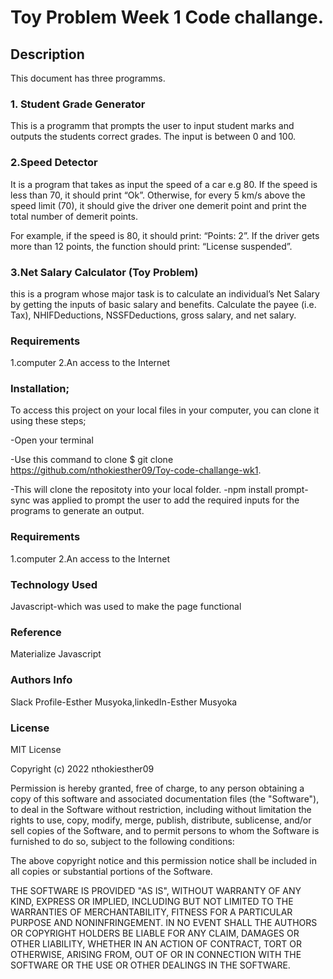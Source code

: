 # Toy Problem Week 1 Code challange.

##  Description

This document has three programms.

### 1. Student Grade Generator 

This is a programm that prompts the user to input student marks and outputs the students correct grades. The input is between 0 and 100.

### 2.Speed Detector 

It is a program that takes as input the speed of a car e.g 80. If the speed is less than 70, it should print “Ok”. Otherwise, for every 5 km/s above the speed limit (70), it should give the driver one demerit point and print the total number of demerit points.

For example, if the speed is 80, it should print: “Points: 2”. If the driver gets more than 12 points, the function should print: “License suspended”.

### 3.Net Salary Calculator (Toy Problem)

this is a program whose major task is to calculate an individual’s Net Salary by getting the inputs of basic salary and benefits. Calculate the payee (i.e. Tax), NHIFDeductions, NSSFDeductions, gross salary, and net salary. 

### Requirements

1.computer
2.An access to the Internet

### Installation; 

To access this project on your local files in your computer, you can clone it using these steps;

-Open your terminal

-Use this command to clone $ git clone https://github.com/nthokiesther09/Toy-code-challange-wk1.

-This will clone the repositoty into your local folder.
-npm install prompt-sync was applied to prompt the user to add the required inputs for the programs to generate an output.



### Requirements
1.computer
2.An access to the Internet

### Technology Used
Javascript-which was used to make the page functional

### Reference
Materialize Javascript

### Authors Info
Slack Profile-Esther Musyoka,linkedIn-Esther Musyoka

### License
MIT License

Copyright (c) 2022 nthokiesther09

Permission is hereby granted, free of charge, to any person obtaining a copy
of this software and associated documentation files (the "Software"), to deal
in the Software without restriction, including without limitation the rights
to use, copy, modify, merge, publish, distribute, sublicense, and/or sell
copies of the Software, and to permit persons to whom the Software is
furnished to do so, subject to the following conditions:

The above copyright notice and this permission notice shall be included in all
copies or substantial portions of the Software.

THE SOFTWARE IS PROVIDED "AS IS", WITHOUT WARRANTY OF ANY KIND, EXPRESS OR
IMPLIED, INCLUDING BUT NOT LIMITED TO THE WARRANTIES OF MERCHANTABILITY,
FITNESS FOR A PARTICULAR PURPOSE AND NONINFRINGEMENT. IN NO EVENT SHALL THE
AUTHORS OR COPYRIGHT HOLDERS BE LIABLE FOR ANY CLAIM, DAMAGES OR OTHER
LIABILITY, WHETHER IN AN ACTION OF CONTRACT, TORT OR OTHERWISE, ARISING FROM,
OUT OF OR IN CONNECTION WITH THE SOFTWARE OR THE USE OR OTHER DEALINGS IN THE
SOFTWARE.
